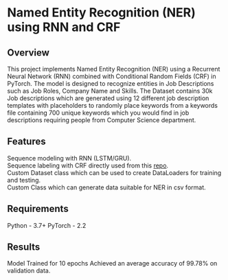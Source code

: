 # Named Entity Recognition (NER) using RNN and CRF

## Overview
This project implements Named Entity Recognition (NER) using a Recurrent Neural Network (RNN) combined with Conditional Random Fields (CRF) in PyTorch. The model is designed to recognize entities in Job Descriptions such as Job Roles, Company Name and Skills.
The Dataset contains 30k Job descriptions which are generated using 12 different job description templates with placeholders to randomly place keywords from a keywords file containing 700 unique keywords which you would find in job descriptions requiring people
from Computer Science department.

## Features
Sequence modeling with RNN (LSTM/GRU).<br/>
Sequence labeling with CRF directly used from this [repo](https://github.com/rikeda71/TorchCRF/blob/master/TorchCRF/__init__.py]).<br/>
Custom Dataset class which can be used to create DataLoaders for training and testing.<br/>
Custom Class which can generate data suitable for NER in csv format. <br/>

## Requirements
Python - 3.7+
PyTorch - 2.2

## Results
Model Trained for 10 epochs
Achieved an average accuracy of 99.78% on validation data.
